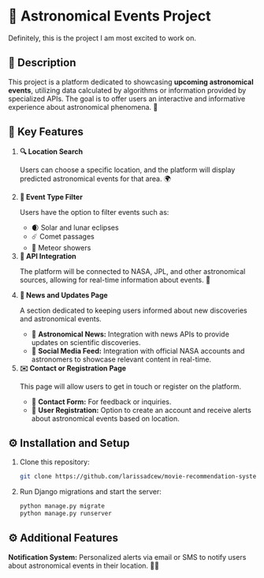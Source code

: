 <h1>🌌 Astronomical Events Project</h1>

<p>Definitely, this is the project I am most excited to work on.</p>

<h2>📜 Description</h2>
<p>
  This project is a platform dedicated to showcasing <strong>upcoming astronomical events</strong>, utilizing data calculated by algorithms or information provided by specialized APIs. The goal is to offer users an interactive and informative experience about astronomical phenomena. 🌠
</p>

<h2>🌟 Key Features</h2>

<ol>
  <li>
    <strong>🔍 Location Search</strong>
    <p>Users can choose a specific location, and the platform will display predicted astronomical events for that area. 🌍</p>
  </li>
  <li>
    <strong>📅 Event Type Filter</strong>
    <p>Users have the option to filter events such as:</p>
    <ul>
      <li>🌒 Solar and lunar eclipses</li>
      <li>☄️ Comet passages</li>
      <li>🌠 Meteor showers</li>
    </ul>
  </li>
  <li>
    <strong>🔗 API Integration</strong>
    <p>The platform will be connected to NASA, JPL, and other astronomical sources, allowing for real-time information about events. 🚀</p>
  </li>
  <li>
    <strong>📰 News and Updates Page</strong>
    <p>A section dedicated to keeping users informed about new discoveries and astronomical events.</p>
    <ul>
      <li>📰 <strong>Astronomical News:</strong> Integration with news APIs to provide updates on scientific discoveries.</li>
      <li>📱 <strong>Social Media Feed:</strong> Integration with official NASA accounts and astronomers to showcase relevant content in real-time.</li>
    </ul>
  </li>
  <li>
    <strong>✉️ Contact or Registration Page</strong>
    <p>This page will allow users to get in touch or register on the platform.</p>
    <ul>
      <li>📝 <strong>Contact Form:</strong> For feedback or inquiries.</li>
      <li>🔔 <strong>User Registration:</strong> Option to create an account and receive alerts about astronomical events based on location.</li>
    </ul>
  </li>
</ol>

## ⚙️ Installation and Setup
1. Clone this repository:
    ```bash
    git clone https://github.com/larissadcew/movie-recommendation-system
    ```

2. Run Django migrations and start the server:
    ```bash
    python manage.py migrate
    python manage.py runserver
    ```

<h2>⚙️ Additional Features</h2>
<p>
  <strong>Notification System:</strong> Personalized alerts via email or SMS to notify users about astronomical events in their location. 📧📱
</p>
